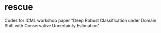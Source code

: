 # rescue
Codes for ICML workshop paper "Deep Robust Classification under Domain Shift with Conservative Uncertainty Estimation"
